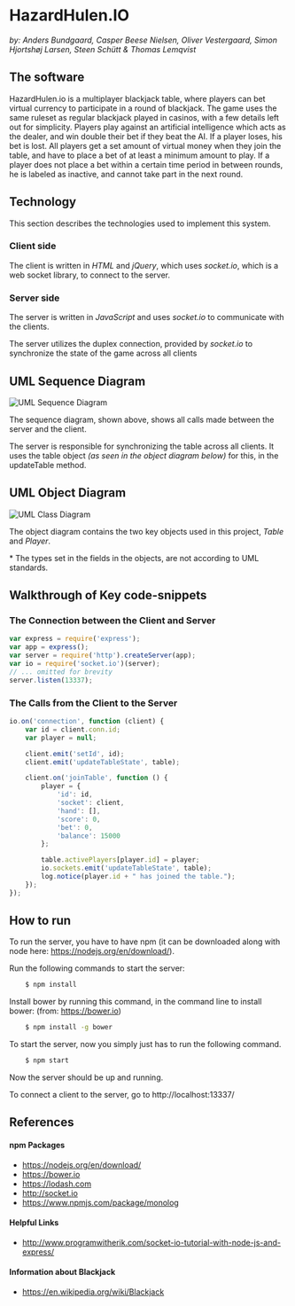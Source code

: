 # HazardHulen.IO
_by: Anders Bundgaard, Casper Beese Nielsen, Oliver Vestergaard, Simon Hjortshøj
Larsen, Steen Schütt & Thomas Lemqvist_

## The software
HazardHulen.io is a multiplayer blackjack table, where players can bet virtual
currency to participate in a round of blackjack. The game uses the same ruleset
as regular blackjack played in casinos, with a few details left out for
simplicity.
Players play against an artificial intelligence which acts as the dealer, and
win double their bet if they beat the AI. If a player loses, his bet is lost.
All players get a set amount of virtual money when they join the table, and have
to place a bet of at least a minimum amount to play. If a player does not place
a bet within a certain time period in between rounds, he is labeled as inactive,
and cannot take part in the next round.

## Technology
This section describes the technologies used to implement this system.

### Client side
The client is written in _HTML_ and _jQuery_, which uses _socket.io_, which is
a web socket library, to connect to the server.

### Server side
The server is written in _JavaScript_ and uses _socket.io_ to communicate with
the clients.

The server utilizes the duplex connection, provided by _socket.io_ to
synchronize the state of the game across all clients

## UML Sequence Diagram
![UML Sequence Diagram](https://github.com/DrBumlehund/off_the_books/blob/master/Documentation/sequence.png "UML Sequence Diagram")

The sequence diagram, shown above, shows all calls made between the server
and the client.

The server is responsible for synchronizing the table across all clients.
It uses the table object _(as seen in the object diagram below)_ for this,
in the updateTable method.

## UML Object Diagram
![UML Class Diagram](https://github.com/DrBumlehund/off_the_books/blob/master/Documentation/ClassDiag.png "UML Class Diagram")

The object diagram contains the two key objects used in this project, _Table_
and _Player_.

\* The types set in the fields in the objects, are not according to
UML standards.

## Walkthrough of Key code-snippets

### The Connection between the Client and Server
```javascript
var express = require('express');
var app = express();
var server = require('http').createServer(app);
var io = require('socket.io')(server);
// ... omitted for brevity
server.listen(13337);
```

### The Calls from the Client to the Server
```javascript
io.on('connection', function (client) {
    var id = client.conn.id;
    var player = null;

    client.emit('setId', id);
    client.emit('updateTableState', table);

    client.on('joinTable', function () {
        player = {
            'id': id,
            'socket': client,
            'hand': [],
            'score': 0,
            'bet': 0,
            'balance': 15000
        };

        table.activePlayers[player.id] = player;
        io.sockets.emit('updateTableState', table);
        log.notice(player.id + " has joined the table.");
    });
});
```

## How to run
To run the server, you have to have npm (it can be downloaded along with
  node here: https://nodejs.org/en/download/).

Run the following commands to start the server:
``` sh
    $ npm install
```
Install bower by running this command, in the command line to install
bower: (from: https://bower.io)
``` sh
    $ npm install -g bower
```
To start the server, now you simply just has to run the following command.
``` sh
    $ npm start
```

Now the server should be up and running.

To connect a client to the server, go to http://localhost:13337/

## References

#### npm Packages
* https://nodejs.org/en/download/
* https://bower.io
* https://lodash.com
* http://socket.io
* https://www.npmjs.com/package/monolog

#### Helpful Links
* http://www.programwitherik.com/socket-io-tutorial-with-node-js-and-express/

#### Information about Blackjack
* https://en.wikipedia.org/wiki/Blackjack
